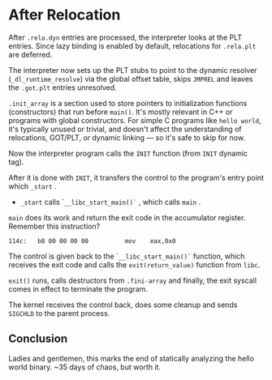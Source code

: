 # After Relocation

After `.rela.dyn` entries are processed, the interpreter looks at the PLT entries. Since lazy binding is enabled by default, relocations for `.rela.plt` are deferred.

The interpreter now sets up the PLT stubs to point to the dynamic resolver (`_dl_runtime_resolve`) via the global offset table, skips `JMPREL` and leaves the `.got.plt` entries unresolved.

`.init_array` is a section used to store pointers to initialization functions (constructors) that run before `main()`. It's mostly relevant in C++ or programs with global constructors. For simple C programs like `hello world`, it's typically unused or trivial, and doesn't affect the understanding of relocations, GOT/PLT, or dynamic linking — so it's safe to skip for now.

Now the interpreter program calls the `INIT` function (from `INIT` dynamic tag).

After it is done with `INIT`, it transfers the control to the program's entry point which `_start` .

* `_start` calls \``` __libc_start_main()` `` , which calls `main` .

`main` does its work and return the exit code in the accumulator register. Remember this instruction?&#x20;

```
114c:	b8 00 00 00 00       	mov    eax,0x0
```

The control is given back to the \``` __libc_start_main()` `` function, which receives the exit code and calls the `exit(return_value)` function from `libc`.

`exit()` runs, calls destructors from `.fini-array` and finally, the exit syscall comes in effect to terminate the program.

The kernel receives the control back, does some cleanup and sends `SIGCHLD` to the parent process.



## Conclusion

Ladies and gentlemen, this marks the end of statically analyzing the hello world binary. \~35 days of chaos, but worth it.
